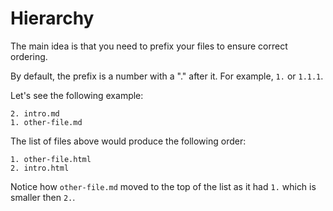 # Hierarchy

The main idea is that you need to prefix your files to ensure correct ordering. 

By default, the prefix is a number with a "." after it. For example, `1.` or `1.1.1`.


Let's see the following example: 
```
2. intro.md
1. other-file.md
```

The list of files above would produce the following order:

```
1. other-file.html
2. intro.html
```

Notice how `other-file.md` moved to the top of the list as it had `1.` which is smaller then `2.`.
